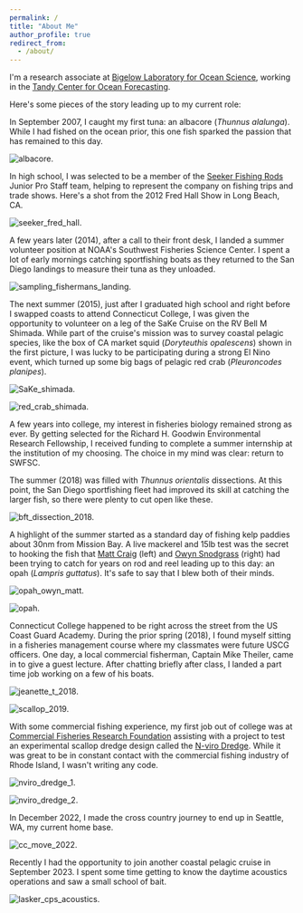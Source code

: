 ```yaml
---
permalink: /
title: "About Me"
author_profile: true
redirect_from: 
  - /about/
---
```


I'm a research associate at [Bigelow Laboratory for Ocean Science](https://www.bigelow.org/), working in the [Tandy Center for Ocean Forecasting](https://www.bigelow.org/services/ocean-forecasting/). 

Here's some pieces of the story leading up to my current role:

In September 2007, I caught my first tuna: an albacore (*Thunnus alalunga*). While I had fished on the ocean prior, this one fish sparked the passion that has remained to this day.

![albacore.](/images/albacore_15_sep_2007.jpeg)

In high school, I was selected to be a member of the [Seeker Fishing Rods](https://seekerrods.com/) Junior Pro Staff team, helping to represent the company on fishing trips and trade shows. Here's a shot from the 2012 Fred Hall Show in Long Beach, CA.

![seeker_fred_hall.](/images/seeker_fred_hall.JPG)

A few years later (2014), after a call to their front desk, I landed a summer volunteer position at NOAA's Southwest Fisheries Science Center. I spent a lot of early mornings catching sportfishing boats as they returned to the San Diego landings to measure their tuna as they unloaded.

![sampling_fishermans_landing.](/images/sampling_fishermans_landing_2014.JPG)

The next summer (2015), just after I graduated high school and right before I swapped coasts to attend Connecticut College, I was given the opportunity to volunteer on a leg of the SaKe Cruise on the RV Bell M Shimada. While part of the cruise's mission was to survey coastal pelagic species, like the box of CA market squid (*Doryteuthis opalescens*) shown in the first picture, I was lucky to be participating during a strong El Nino event, which turned up some big bags of pelagic red crab (*Pleuroncodes planipes*).

![SaKe_shimada.](/images/SaKe_shimada_2015.JPG)

![red_crab_shimada.](/images/red_crab_shimada.JPG)

A few years into college, my interest in fisheries biology remained strong as ever. By getting selected for the Richard H. Goodwin Environmental Research Fellowship, I received funding to complete a summer internship at the institution of my choosing. The choice in my mind was clear: return to SWFSC.

The summer (2018) was filled with *Thunnus orientalis* dissections. At this point, the San Diego sportfishing fleet had improved its skill at catching the larger fish, so there were plenty to cut open like these. 

![bft_dissection_2018.](/images/bft_dissection_2018.JPG)

A highlight of the summer started as a standard day of fishing kelp paddies about 30nm from Mission Bay. A live mackerel and 15lb test was the secret to hooking the fish that [Matt Craig](https://pubmed.ncbi.nlm.nih.gov/29690102/) (left) and [Owyn Snodgrass](https://pubmed.ncbi.nlm.nih.gov/25977549/) (right) had been trying to catch for years on rod and reel leading up to this day: an opah (*Lampris guttatus*). It's safe to say that I blew both of their minds.

![opah_owyn_matt.](/images/opah_owyn_matt.JPG)

![opah.](/images/opah.JPG)

Connecticut College happened to be right across the street from the US Coast Guard Academy. During the prior spring (2018), I found myself sitting in a fisheries management course where my classmates were future USCG officers. One day, a local commercial fisherman, Captain Mike Theiler, came in to give a guest lecture. After chatting briefly after class, I landed a part time job working on a few of his boats.

![jeanette_t_2018.](/images/jeanette_t_2018.JPG)

![scallop_2019.](/images/scallop_2019.JPG)

With some commercial fishing experience, my first job out of college was at [Commercial Fisheries Research Foundation](https://www.cfrfoundation.org/) assisting with a project to test an experimental scallop dredge design called the [N-viro Dredge](https://n-virodredge.com/). While it was great to be in constant contact with the commercial fishing industry of Rhode Island, I wasn't writing any code. 

![nviro_dredge_1.](/images/nviro_dredge_1.JPG)

![nviro_dredge_2.](/images/nviro_dredge_2.JPG)

In December 2022, I made the cross country journey to end up in Seattle, WA, my current home base.

![cc_move_2022.](/images/cc_move_2022.jpeg)

Recently I had the opportunity to join another coastal pelagic cruise in September 2023. I spent some time getting to know the daytime acoustics operations and saw a small school of bait. 

![lasker_cps_acoustics.](/images/lasker_cps_acoustics.jpeg)
